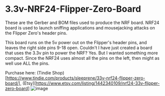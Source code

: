 # 3.3v-NRF24-Flipper-Zero-Board
These are the Gerber and BOM files used to produce the NRF board. NRF24 board is used to launch sniffing applications and mousejacking attacks on the Flipper Zero's header pins. 

This board runs on the 5v power out on the Flipper's header pins, and leaves the right side pins 9-18 open. Couldn't I have just created a board that uses the 3.3v pin to power the NRF? Yes. But I wanted something more compact. Since the NRF24 uses almost all the pins on the left, then might as well use ALL the pins. 


Purchase here: (Tindie Shop)[https://www.tindie.com/products/sleeprene/33v-nrf24-flipper-zero-board/], (Etsy)[https://www.etsy.com/listing/1442340109/nrf24-33v-flipper-zero-board]
![image](https://user-images.githubusercontent.com/73550597/226121731-a798f2ee-2466-4b9b-b7ce-94e480229d45.png)
